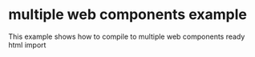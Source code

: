 # multiple web components example

This example shows how to compile to multiple web components ready html import

